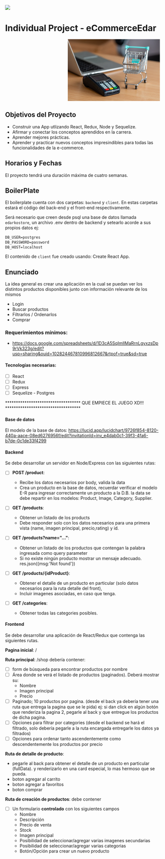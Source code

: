 <p align='left'>
    <img src='https://static.wixstatic.com/media/85087f_0d84cbeaeb824fca8f7ff18d7c9eaafd~mv2.png/v1/fill/w_160,h_30,al_c,q_85,usm_0.66_1.00_0.01/Logo_completo_Color_1PNG.webp' </img>
</p>

# Individual Project - eCommerceEdar

<p align="right">
  <img height="200" src="./e-commerce.jpg" />
</p>

## Objetivos del Proyecto

- Construir una App utlizando React, Redux, Node y Sequelize.
- Afirmar y conectar los conceptos aprendidos en la carrera.
- Aprender mejores prácticas.
- Aprender y practicar nuevos conceptos impresindibles para todas las funcionalidades de la e-commerce.

## Horarios y Fechas

El proyecto tendrá una duración máxima de cuatro semanas.

## BoilerPlate

El boilerplate cuenta con dos carpetas: `backend` y `client`. En estas carpetas estará el código del back-end y el front-end respectivamente.

Será necesario que creen desde psql una base de datos llamada `edarkostore`, un archivo .env dentro de backend y setearlo acorde a sus propios datos ej:

```
DB_USER=postgres
DB_PASSWORD=password
DB_HOST=localhost
```

El contenido de `client` fue creado usando: Create React App.

## Enunciado

La idea general es crear una aplicación en la cual se puedan ver los distintos productos disponibles junto con información relevante de los mismos

- Login
- Buscar productos
- Filtrarlos / Ordenarlos
- Comprar

### Requerimientos mínimos:

- https://docs.google.com/spreadsheets/d/1D3cA5SqImIlMaRrnLgyxzsDp9rVk323g/edit?usp=sharing&ouid=102824467810996812667&rtpof=true&sd=true

#### Tecnologías necesarias:

- [ ] React
- [ ] Redux
- [ ] Express
- [ ] Sequelize - Postgres

\*\*\*\*\*\*\*\*\*\*\*\*\*\*\*\*\*\*\*\*\*\*\*\*\*\*\*\*\*\*\*\*\*\*\* QUE EMPIECE EL JUEGO XD!!! \*\*\*\*\*\*\*\*\*\*\*\*\*\*\*\*\*\*\*\*\*\*\*\*\*\*\*\*\*\*\*\*\*\*\*

#### Base de datos

El modelo de la base de datos: https://lucid.app/lucidchart/9726f854-8120-440a-aace-08ed6276956f/edit?invitationId=inv_e4dab0c1-39f3-4fa6-b7de-0c1de33f4299

#### Backend

Se debe desarrollar un servidor en Node/Express con las siguientes rutas:

- [ ] **POST /product**:

  - Recibe los datos necesarios por body, valida la data
  - Crea un producto en la base de datos, recuerdar verificar el modelo E-R para ingresar correctamente un producto a la D.B.
    la data se debe repartir en los modelos: Product, Image, Category, Supplier.

- [ ] **GET /products**:

  - Obtener un listado de los products
  - Debe responder solo con los datos necesarios para una primera vista (name, imagen principal, precio,rating) y id.

- [ ] **GET /products?name="..."**:

  - Obtener un listado de los productos que contengan la palabra ingresada como query parameter
  - Si no existe ningún producto mostrar un mensaje adecuado. res.json({msg:'Not found'})

- [ ] **GET /products/{idProduct}**:

  - Obtener el detalle de un producto en particular (solo datos necesarios para la ruta detalle del front),
  - Incluir imagenes asociadas, en caso que tenga.

- [ ] **GET /categories**:

  - Obtener todas las categories posibles.

#### Frontend

Se debe desarrollar una aplicación de React/Redux que contenga las siguientes rutas.

**Pagina inicial**: /

**Ruta principal**: /shop
debería contener:

- [ ] form de búsqueda para encontrar productos por nombre
- [ ] Área donde se verá el listado de productos (paginados). Deberá mostrar su:
  - Nombre
  - Imagen principal
  - Precio
- [ ] Paginado; 10 productos por pagina. (desde el back ya debería tener una ruta que entrega la pagina que se le pida) ej: si dan click en algún botón que renderiza la pagina 2, pegarle al back y que entregue los productos de dicha pagina.
- [ ] Opciones para filtrar por categories (desde el backend se hará el filtrado, solo debería pegarle a la ruta encargada entregarle los datos ya filtrados)
- [ ] Opciones para ordenar tanto ascendentemente como descendentemente los productos por precio

**Ruta de detalle de producto**:

- pegarle al back para obtener el detalle de un producto en particular (fullData). y renderizarlo en una card especial, lo mas hermoso que se pueda.
- boton agregar al carrito
- boton agregar a favoritos
- boton comprar

**Ruta de creación de productos**: debe contener

- [ ] Un formulario **controlado** con los siguientes campos
  - Nombre
  - Descripción
  - Precio de venta
  - Stock
  - Imagen principal
  - Posibilidad de seleccionar/agregar varias imagenes secundarias
  - Posibilidad de seleccionar/agregar varias categorias
  - Botón/Opción para crear un nuevo producto
